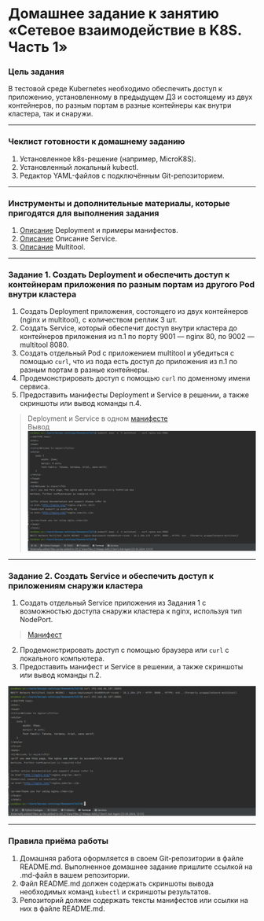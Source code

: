 # Домашнее задание к занятию «Сетевое взаимодействие в K8S. Часть 1»

### Цель задания

В тестовой среде Kubernetes необходимо обеспечить доступ к приложению, установленному в предыдущем ДЗ и состоящему из двух контейнеров, по разным портам в разные контейнеры как внутри кластера, так и снаружи.

------

### Чеклист готовности к домашнему заданию

1. Установленное k8s-решение (например, MicroK8S).
2. Установленный локальный kubectl.
3. Редактор YAML-файлов с подключённым Git-репозиторием.

------

### Инструменты и дополнительные материалы, которые пригодятся для выполнения задания

1. [Описание](https://kubernetes.io/docs/concepts/workloads/controllers/deployment/) Deployment и примеры манифестов.
2. [Описание](https://kubernetes.io/docs/concepts/services-networking/service/) Описание Service.
3. [Описание](https://github.com/wbitt/Network-MultiTool) Multitool.

------

### Задание 1. Создать Deployment и обеспечить доступ к контейнерам приложения по разным портам из другого Pod внутри кластера

1. Создать Deployment приложения, состоящего из двух контейнеров (nginx и multitool), с количеством реплик 3 шт.
2. Создать Service, который обеспечит доступ внутри кластера до контейнеров приложения из п.1 по порту 9001 — nginx 80, по 9002 — multitool 8080.
3. Создать отдельный Pod с приложением multitool и убедиться с помощью `curl`, что из пода есть доступ до приложения из п.1 по разным портам в разные контейнеры.
4. Продемонстрировать доступ с помощью `curl` по доменному имени сервиса.
5. Предоставить манифесты Deployment и Service в решении, а также скриншоты или вывод команды п.4.

> Deployment и Service в одном [манифесте](https://github.com/AVasMakarov/devops-netology/blob/main/Homework/12/4/k8s_deployment.yml)  
> Вывод  
![1](https://github.com/AVasMakarov/devops-netology/blob/main/Screenshots/HW12_4/1.png?raw=true)

------

### Задание 2. Создать Service и обеспечить доступ к приложениям снаружи кластера

1. Создать отдельный Service приложения из Задания 1 с возможностью доступа снаружи кластера к nginx, используя тип NodePort.

> [Манифест](https://github.com/AVasMakarov/devops-netology/blob/main/Homework/12/4/k8s_external-svc.yml)

2. Продемонстрировать доступ с помощью браузера или `curl` с локального компьютера.
3. Предоставить манифест и Service в решении, а также скриншоты или вывод команды п.2.

![2](https://github.com/AVasMakarov/devops-netology/blob/main/Screenshots/HW12_4/2.png?raw=true)

------

### Правила приёма работы

1. Домашняя работа оформляется в своем Git-репозитории в файле README.md. Выполненное домашнее задание пришлите ссылкой на .md-файл в вашем репозитории.
2. Файл README.md должен содержать скриншоты вывода необходимых команд `kubectl` и скриншоты результатов.
3. Репозиторий должен содержать тексты манифестов или ссылки на них в файле README.md.
